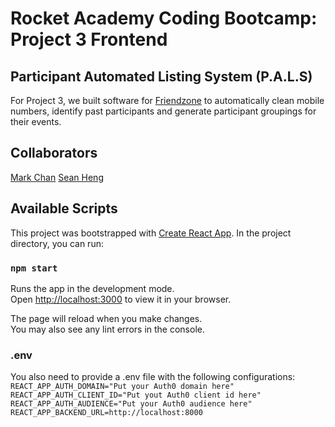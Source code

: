 # Rocket Academy Coding Bootcamp: Project 3 Frontend

## Participant Automated Listing System (P.A.L.S)

For Project 3, we built software for [Friendzone](https://friendzone.sg/) to automatically clean mobile numbers, identify past participants and generate participant groupings for their events. 

## Collaborators
[Mark Chan](https://github.com/markcwy-ra) [Sean Heng](https://github.com/hengmhs)

## Available Scripts

This project was bootstrapped with [Create React App](https://github.com/facebook/create-react-app). In the project directory, you can run:

### `npm start`

Runs the app in the development mode.\
Open [http://localhost:3000](http://localhost:3000) to view it in your browser.

The page will reload when you make changes.\
You may also see any lint errors in the console.

### .env
You also need to provide a .env file with the following configurations:
`
REACT_APP_AUTH_DOMAIN="Put your Auth0 domain here"
REACT_APP_AUTH_CLIENT_ID="Put yout Auth0 client id here"
REACT_APP_AUTH_AUDIENCE="Put your Auth0 audience here"
REACT_APP_BACKEND_URL=http://localhost:8000
`
